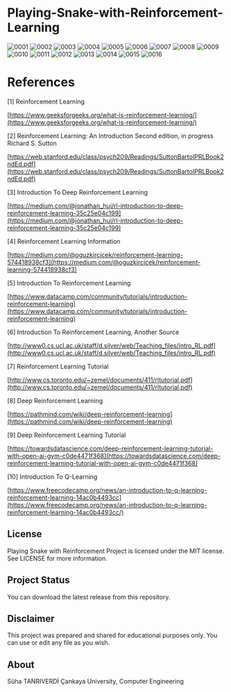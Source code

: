 # Playing-Snake-with-Reinforcement-Learning

![0001](https://user-images.githubusercontent.com/36234545/73748896-63d1fb80-476b-11ea-933c-b87c108fdf82.jpg)
![0002](https://user-images.githubusercontent.com/36234545/73748899-63d1fb80-476b-11ea-8d1e-5505abb18c73.jpg)
![0003](https://user-images.githubusercontent.com/36234545/73748901-646a9200-476b-11ea-8629-12c4a05e0305.jpg)
![0004](https://user-images.githubusercontent.com/36234545/73748902-646a9200-476b-11ea-8b23-391aaca29b64.jpg)
![0005](https://user-images.githubusercontent.com/36234545/73748905-65032880-476b-11ea-9043-fcb6f96410ea.jpg)
![0006](https://user-images.githubusercontent.com/36234545/73748877-616fa180-476b-11ea-889e-be81c82391ef.jpg)
![0007](https://user-images.githubusercontent.com/36234545/73748878-616fa180-476b-11ea-9e86-a6d74c1108b2.jpg)
![0008](https://user-images.githubusercontent.com/36234545/73748881-616fa180-476b-11ea-987d-fef8c0ae1766.jpg)
![0009](https://user-images.githubusercontent.com/36234545/73748882-62083800-476b-11ea-9464-da3c4de3a244.jpg)
![0010](https://user-images.githubusercontent.com/36234545/73748883-62083800-476b-11ea-83a7-70a383361a1e.jpg)
![0011](https://user-images.githubusercontent.com/36234545/73748886-62083800-476b-11ea-8c19-4dac12aac999.jpg)
![0012](https://user-images.githubusercontent.com/36234545/73748888-62a0ce80-476b-11ea-80a9-72eb7498bb72.jpg)
![0013](https://user-images.githubusercontent.com/36234545/73748889-62a0ce80-476b-11ea-83ef-3736b5d71cc2.jpg)
![0014](https://user-images.githubusercontent.com/36234545/73748890-62a0ce80-476b-11ea-9f96-9aac78038669.jpg)
![0015](https://user-images.githubusercontent.com/36234545/73748891-62a0ce80-476b-11ea-96cf-14212aae523c.jpg)
![0016](https://user-images.githubusercontent.com/36234545/73748894-63396500-476b-11ea-8de3-fd999fb46c6e.jpg)

# References

[1] Reinforcement Learning

[https://www.geeksforgeeks.org/what-is-reinforcement-learning/](https://www.geeksforgeeks.org/what-is-reinforcement-learning/)

[2] Reinforcement Learning: An Introduction Second edition, in progress Richard S. Sutton

[https://web.stanford.edu/class/psych209/Readings/SuttonBartoIPRLBook2ndEd.pdf](https://web.stanford.edu/class/psych209/Readings/SuttonBartoIPRLBook2ndEd.pdf)

[3] Introduction To Deep Reinforcement Learning

[https://medium.com/@jonathan_hui/rl-introduction-to-deep-reinforcement-learning-35c25e04c199](https://medium.com/@jonathan_hui/rl-introduction-to-deep-reinforcement-learning-35c25e04c199)

[4] Reinforcement Learning Information

[https://medium.com/@oguzkircicek/reinforcement-learning-574418938cf3](https://medium.com/@oguzkircicek/reinforcement-learning-574418938cf3)

[5] Introduction To Reinforcement Learning

[https://www.datacamp.com/community/tutorials/introduction-reinforcement-learning](https://www.datacamp.com/community/tutorials/introduction-reinforcement-learning)

[6] Introduction To Reinforcement Learning, Another Source

[http://www0.cs.ucl.ac.uk/staff/d.silver/web/Teaching_files/intro_RL.pdf](http://www0.cs.ucl.ac.uk/staff/d.silver/web/Teaching_files/intro_RL.pdf)

[7] Reinforcement Learning Tutorial

[http://www.cs.toronto.edu/~zemel/documents/411/rltutorial.pdf](http://www.cs.toronto.edu/~zemel/documents/411/rltutorial.pdf)

[8] Deep Reinforcement Learning

[https://pathmind.com/wiki/deep-reinforcement-learning](https://pathmind.com/wiki/deep-reinforcement-learning)

[9] Deep Reinforcement Learning Tutorial

[https://towardsdatascience.com/deep-reinforcement-learning-tutorial-with-open-ai-gym-c0de4471f368](https://towardsdatascience.com/deep-reinforcement-learning-tutorial-with-open-ai-gym-c0de4471f368)

[10] Introduction To Q-Learning

[https://www.freecodecamp.org/news/an-introduction-to-q-learning-reinforcement-learning-14ac0b4493cc](https://www.freecodecamp.org/news/an-introduction-to-q-learning-reinforcement-learning-14ac0b4493cc/)

## License
Playing Snake with Reinforcement Project is licensed under the MIT license. See LICENSE for more information.

## Project Status
You can download the latest release from this repository.

## Disclaimer
This project was prepared and shared for educational purposes only. You can use or edit any file as you wish.

## About
Süha TANRIVERDİ Çankaya University, Computer Engineering
